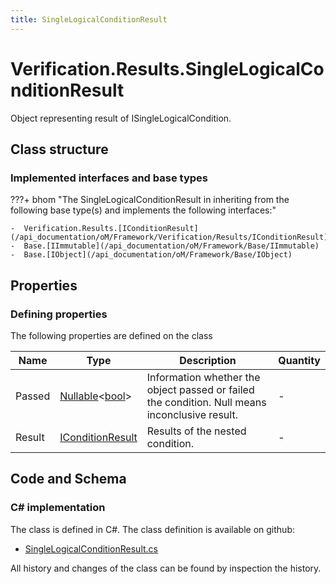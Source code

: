 ```yaml
---
title: SingleLogicalConditionResult
---
```


# Verification.Results.SingleLogicalConditionResult

Object representing result of ISingleLogicalCondition.

## Class structure

### Implemented interfaces and base types

???+ bhom "The SingleLogicalConditionResult in inheriting from the following base type(s) and implements the following interfaces:"

    -  Verification.Results.[IConditionResult](/api_documentation/oM/Framework/Verification/Results/IConditionResult)
    -  Base.[IImmutable](/api_documentation/oM/Framework/Base/IImmutable)
    -  Base.[IObject](/api_documentation/oM/Framework/Base/IObject)


## Properties



### Defining properties

The following properties are defined on the class

| Name             | Type             | Description      | Quantity         |
|------------------|------------------|------------------|------------------|
| Passed | [Nullable](https://learn.microsoft.com/en-us/dotnet/api/System.Nullable-1?view=netstandard-2.0)&lt;[bool](https://learn.microsoft.com/en-us/dotnet/api/System.Boolean?view=netstandard-2.0)&gt; | Information whether the object passed or failed the condition. Null means inconclusive result. | - |
| Result | [IConditionResult](/api_documentation/oM/Framework/Verification/Results/IConditionResult) | Results of the nested condition. | - |


## Code and Schema

### C# implementation

The class is defined in C#. The class definition is available on github:

- [SingleLogicalConditionResult.cs](https://github.com/BHoM/BHoM/blob/develop/Verification_oM/Results/Conditions/SingleLogicalConditionResult.cs)

All history and changes of the class can be found by inspection the history.
